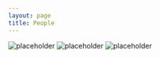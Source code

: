 ```yaml
---
layout: page
title: People
---
```


![placeholder](http://placehold.it/200x200 "Small example image")
![placeholder](http://placehold.it/200x200 "Small example image")
![placeholder](http://placehold.it/200x200 "Small example image")



